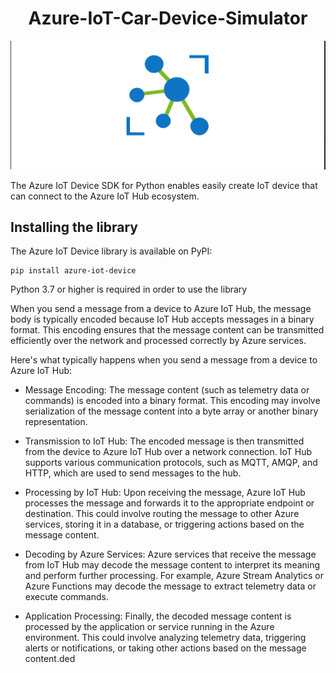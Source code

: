 
<div align=center>
     <h1> Azure-IoT-Car-Device-Simulator </h1>
    <img src="azure_iot_sdk_python.png"></img>
</div>

The Azure IoT Device SDK for Python enables  easily create IoT device  that can connect to the Azure IoT Hub ecosystem.

## Installing the library

The Azure IoT Device library is available on PyPI:

```Shell
pip install azure-iot-device
```

Python 3.7 or higher is required in order to use the library


When you send a message from a device to Azure IoT Hub, the message body is typically encoded because IoT Hub accepts messages in a binary format. This encoding ensures that the message content can be transmitted efficiently over the network and processed correctly by Azure services.

Here's what typically happens when you send a message from a device to Azure IoT Hub:

- Message Encoding: The message content (such as telemetry data or commands) is encoded into a binary format. This encoding may involve serialization of the message content into a byte array or another binary representation.
  
- Transmission to IoT Hub: The encoded message is then transmitted from the device to Azure IoT Hub over a network connection. IoT Hub supports various communication protocols, such as MQTT, AMQP, and HTTP, which are used to send messages to the hub.
  
- Processing by IoT Hub: Upon receiving the message, Azure IoT Hub processes the message and forwards it to the appropriate endpoint or destination. This could involve routing the message to other Azure services, storing it in a database, or triggering actions based on the message content.
  
- Decoding by Azure Services: Azure services that receive the message from IoT Hub may decode the message content to interpret its meaning and perform further processing. For example, Azure Stream Analytics or Azure Functions may decode the message to extract telemetry data or execute commands.
  
- Application Processing: Finally, the decoded message content is processed by the application or service running in the Azure environment. This could involve analyzing telemetry data, triggering alerts or notifications, or taking other actions based on the message content.ded
